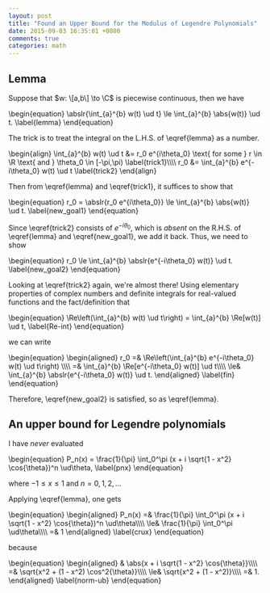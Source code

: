 ```yaml
---
layout: post
title: "Found an Upper Bound for the Modulus of Legendre Polynomials"
date: 2015-09-03 16:35:01 +0800
comments: true
categories: math
---
```


Lemma
---

Suppose that $w: \[a,b\] \to \C$ is piecewise continuous, then we have

<div class="myeqn">
\begin{equation}
\abslr{\int_{a}^{b} w(t) \ud t} \le \int_{a}^{b} \abs{w(t)} \ud t.
\label{lemma}
\end{equation}
</div>

The trick is to treat the integral on the L.H.S. of \eqref{lemma} as a
number.

<div class="myeqn">
\begin{align}
\int_{a}^{b} w(t) \ud t &= r_0 e^{i\theta_0} \text{ for some } r \in
\R \text{ and } \theta_0 \in [-\pi,\pi)
\label{trick1}\\\\
r_0 &= \int_{a}^{b} e^{-i\theta_0} w(t) \ud t
\label{trick2}
\end{align}
</div>

Then from \eqref{lemma} and \eqref{trick1}, it suffices to show that

<div class="myeqn">
\begin{equation}
r_0 = \abslr{r_0 e^{i\theta_0}} \le \int_{a}^{b} \abs{w(t)} \ud t.
\label{new_goal1}
\end{equation}
</div>

Since \eqref{trick2} consists of $e^{-i\theta_0}$, which is *absent*
on the R.H.S. of \eqref{lemma} and \eqref{new_goal1}, we add it back.
Thus, we need to show

<div class="myeqn">
\begin{equation}
r_0 \le \int_{a}^{b} \abslr{e^{-i\theta_0} w(t)} \ud t.
\label{new_goal2}
\end{equation}
</div>

Looking at \eqref{trick2} again, we're almost there!  Using elementary
properties of complex numbers and definite integrals for real-valued
functions and the fact/definition that

<div class="myeqn">
\begin{equation}
\Re\left(\int_{a}^{b} w(t) \ud t\right) = \int_{a}^{b} \Re[w(t)] \ud
t,
\label{Re-int}
\end{equation}
</div>

we can write

<div class="myeqn">
\begin{equation}
\begin{aligned}
r_0 =& \Re\left(\int_{a}^{b} e^{-i\theta_0} w(t) \ud t\right) \\\\
=& \int_{a}^{b} \Re[e^{-i\theta_0} w(t)] \ud t\\\\
\le& \int_{a}^{b} \abslr{e^{-i\theta_0} w(t)} \ud t.
\end{aligned}
\label{fin}
\end{equation}
</div>

Therefore, \eqref{new_goal2} is satisfied, so as \eqref{lemma}.

An upper bound for Legendre polynomials
---

I have *never* evaluated

<div class="myeqn">
\begin{equation}
P_n(x) = \frac{1}{\pi} \int_0^\pi (x + i \sqrt{1 - x^2}
\cos{\theta})^n \ud\theta,
\label{pnx}
\end{equation}
</div>

where $-1 \le x \le 1$ and $n = 0,1,2,\dots$

Applying \eqref{lemma}, one gets

<div class="myeqn">
\begin{equation}
\begin{aligned}
P_n(x) =& \frac{1}{\pi} \int_0^\pi (x + i \sqrt{1 - x^2}
\cos{\theta})^n \ud\theta\\\\
\le& \frac{1}{\pi} \int_0^\pi \ud\theta\\\\
=& 1
\end{aligned}
\label{crux}
\end{equation}
</div>

because

<div class="myeqn">
\begin{equation}
\begin{aligned}
& \abs{x + i \sqrt{1 - x^2} \cos{\theta}}\\\\
=& \sqrt{x^2 + (1 - x^2) \cos^2{\theta}}\\\\
\le& \sqrt{x^2 + (1 - x^2)}\\\\
=& 1.
\end{aligned}
\label{norm-ub}
\end{equation}
</div>
